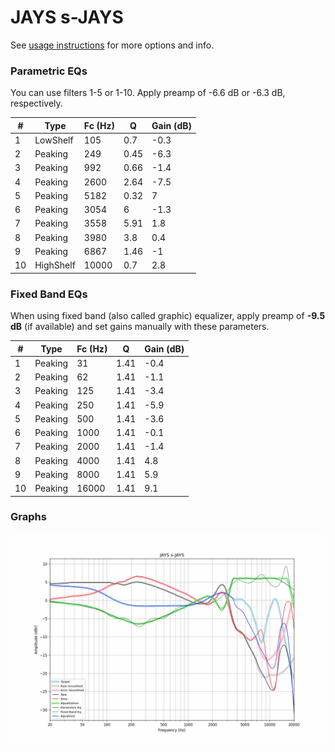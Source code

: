 # JAYS s-JAYS
See [usage instructions](https://github.com/jaakkopasanen/AutoEq#usage) for more options and info.

### Parametric EQs
You can use filters 1-5 or 1-10. Apply preamp of -6.6 dB or -6.3 dB, respectively.

|   # | Type      |   Fc (Hz) |    Q |   Gain (dB) |
|-----|-----------|-----------|------|-------------|
|   1 | LowShelf  |       105 | 0.7  |        -0.3 |
|   2 | Peaking   |       249 | 0.45 |        -6.3 |
|   3 | Peaking   |       992 | 0.66 |        -1.4 |
|   4 | Peaking   |      2600 | 2.64 |        -7.5 |
|   5 | Peaking   |      5182 | 0.32 |         7   |
|   6 | Peaking   |      3054 | 6    |        -1.3 |
|   7 | Peaking   |      3558 | 5.91 |         1.8 |
|   8 | Peaking   |      3980 | 3.8  |         0.4 |
|   9 | Peaking   |      6867 | 1.46 |        -1   |
|  10 | HighShelf |     10000 | 0.7  |         2.8 |

### Fixed Band EQs
When using fixed band (also called graphic) equalizer, apply preamp of **-9.5 dB** (if available) and set gains manually with these parameters.

|   # | Type    |   Fc (Hz) |    Q |   Gain (dB) |
|-----|---------|-----------|------|-------------|
|   1 | Peaking |        31 | 1.41 |        -0.4 |
|   2 | Peaking |        62 | 1.41 |        -1.1 |
|   3 | Peaking |       125 | 1.41 |        -3.4 |
|   4 | Peaking |       250 | 1.41 |        -5.9 |
|   5 | Peaking |       500 | 1.41 |        -3.6 |
|   6 | Peaking |      1000 | 1.41 |        -0.1 |
|   7 | Peaking |      2000 | 1.41 |        -1.4 |
|   8 | Peaking |      4000 | 1.41 |         4.8 |
|   9 | Peaking |      8000 | 1.41 |         5.9 |
|  10 | Peaking |     16000 | 1.41 |         9.1 |

### Graphs
![](./JAYS%20s-JAYS.png)
